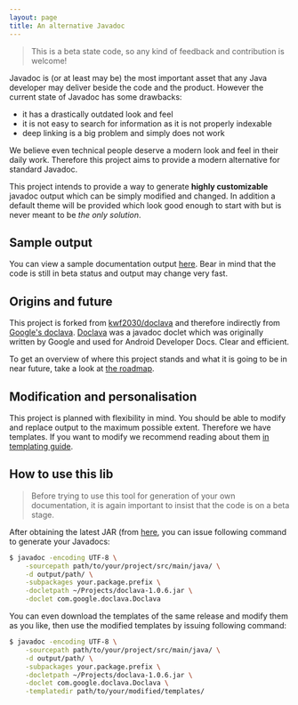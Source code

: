 ```yaml
---
layout: page
title: An alternative Javadoc
---
```


> This is a beta state code, so any kind of feedback and contribution is
 welcome!

Javadoc is (or at least may be) the most important asset that any Java 
developer may deliver beside the code and the product. However the current 
state of Javadoc has some drawbacks:

 - it has a drastically outdated look and feel
 - it is not easy to search for information as it is not properly indexable
 - deep linking is a big problem and simply does not work
 
We believe even technical people deserve a modern look and feel in their 
daily work. Therefore this project aims to provide a modern alternative 
for standard Javadoc.

This project intends to provide a way to generate **highly customizable**
javadoc output which can be simply modified and changed. In addition a 
default theme will be provided which look good enough to start with but
is never meant to be *the only solution*.

## Sample output
You can view a sample documentation output [here](sample/). Bear in mind 
that the code is still in beta status and output may change very fast.

## Origins and future

This project is forked from [kwf2030/doclava](https://github.com/kwf2030/doclava)
and therefore indirectly from [Google's doclava](https://code.google.com/p/doclava/).
[Doclava](https://code.google.com/p/doclava/) was a javadoc doclet which 
was originally written by Google and used for  Android Developer Docs. 
Clear and efficient.
 
To get an overview of where this project stands and what it is going to 
be in near future, take a look at [the roadmap](roadmap/).


## Modification and personalisation
This project is planned with flexibility in mind. You should be able to
modify and replace output to the maximum possible extent. Therefore we
have templates. If you want to modify we recommend reading about them 
[in templating guide](templating).


## How to use this lib
> Before trying to use this tool for generation of your own documentation,
it is again important to insist that the code is on a beta stage. 

After obtaining the latest JAR (from [here](https://github.com/mohamnag/doclava/releases), 
you can issue following command to generate your Javadocs:
 
```bash
$ javadoc -encoding UTF-8 \
    -sourcepath path/to/your/project/src/main/java/ \
    -d output/path/ \
    -subpackages your.package.prefix \
    -docletpath ~/Projects/doclava-1.0.6.jar \
    -doclet com.google.doclava.Doclava 
```

You can even download the templates of the same release and modify them
as you like, then use the modified templates by issuing following command:
 
```bash
$ javadoc -encoding UTF-8 \
    -sourcepath path/to/your/project/src/main/java/ \
    -d output/path/ \
    -subpackages your.package.prefix \
    -docletpath ~/Projects/doclava-1.0.6.jar \
    -doclet com.google.doclava.Doclava \
    -templatedir path/to/your/modified/templates/
```
